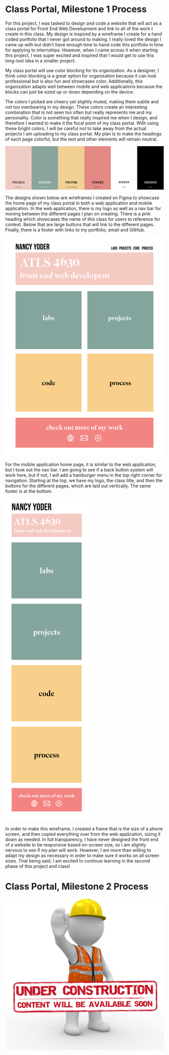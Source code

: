 # Class Portal, Milestone 1 Process

For this project, I was tasked to design and code a website that will act as a class portal for Front End Web Development and link to all of the work I create in this class. My design is inspired by a wireframe I create for a hand coded portfolio that I never got around to making. I really loved the design I came up with but didn’t have enough time to hand code this portfolio in time for applying to internships. However, when I came across it when starting this project, I was super excited and inspired that I would get to use this long-lost idea in a smaller project.

My class portal will use color blocking for its organization. As a designer, I think color blocking is a great option for organization because it can look professional but is also fun and showcases color. Additionally, this organization adapts well between mobile and web applications because the blocks can just be sized up or down depending on the device. 

The colors I picked are cheery yet slightly muted, making them subtle and not too overbearing in my design. These colors create an interesting combination that is not seen too often but really represents me and my personality. Color is something that really inspired me when I design, and therefore I wanted to make it the focal point of my class portal. With using these bright colors, I will be careful not to take away from the actual projects I am uploading to my class portal. My plan is to make the headings of each page colorful, but the text and other elements will remain neutral.

![Colors I am using for the site](colors.png)

The designs shown below are wireframes I created on Figma to showcase the home page of my class portal in both a web application and mobile application. In the web application, there is my logo as well as a nav bar for moving between the different pages I plan on creating. There is a pink heading which showcases the name of this class for users to reference for context. Below that are large buttons that will link to the different pages. Finally, there is a footer with links to my portfolio, email and GitHub. 

![Web home page wireframe](web-home-page.png)

For the mobile application home page, it is similar to the web application, but I took out the nav bar. I am going to see if a back button system will work here, but if not, I will add a hamburger menu in the top right corner for navigation. Starting at the top, we have my logo, the class title, and then the buttons for the different pages, which are laid out vertically. The same footer is at the bottom. 

![Mobile home page wireframe](mobile-home-page.png)

In order to make this wireframe, I created a frame that is the size of a phone screen, and then copied everything over from the web application, sizing it down as needed. In full transparency, I have never designed the front end of a website to be responsive based on-screen size, so I am slightly nervous to see if my plan will work. However, I am more than willing to adapt my design as necessary in order to make sure it works on all screen sizes. That being said, I am excited to continue learning in the second phase of this project and class!

# Class Portal, Milestone 2 Process

![Under construction](Page_Under_Construction.jpeg)